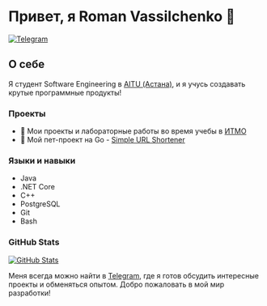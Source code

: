 # Привет, я Roman Vassilchenko 👋

[![Telegram](https://img.shields.io/badge/Telegram-@roman_vassilchenko-blue?style=flat-square&logo=telegram)](https://t.me/roman_vassilchenko)

## О себе

Я студент Software Engineering в [AITU (Астана)](https://astanait.edu.kz/), и я учусь создавать крутые программные продукты!

### Проекты

- 📘 Мои проекты и лабораторные работы во время учебы в [ИТМО](https://github.com/RomanVassilchenko/ITMOProjects)
- 🔗 Мой пет-проект на Go - [Simple URL Shortener](https://github.com/RomanVassilchenko/simple-url-shortener)

### Языки и навыки

- Java
- .NET Core
- C++
- PostgreSQL
- Git
- Bash

### GitHub Stats

[![GitHub Stats](https://github-readme-stats.vercel.app/api?username=RomanVassilchenko&show_icons=true&locale=en)](https://github.com/RomanVassilchenko)

Меня всегда можно найти в [Telegram](https://t.me/roman_vassilchenko), где я готов обсудить интересные проекты и обменяться опытом. Добро пожаловать в мой мир разработки!
